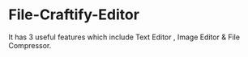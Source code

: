 # File-Craftify-Editor 
It has 3 useful features which include Text Editor , Image Editor &amp; File Compressor.
